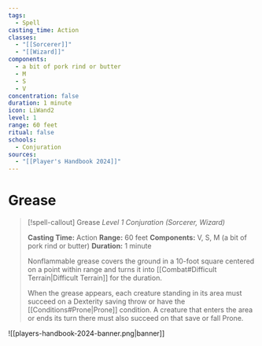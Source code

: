 ```yaml
---
tags:
  - Spell
casting_time: Action
classes:
  - "[[Sorcerer]]"
  - "[[Wizard]]"
components:
  - a bit of pork rind or butter
  - M
  - S
  - V
concentration: false
duration: 1 minute
icon: LiWand2
level: 1
range: 60 feet
ritual: false
schools:
  - Conjuration
sources:
  - "[[Player's Handbook 2024]]"
---
```


# Grease

>[!spell-callout] Grease
>_Level 1 Conjuration (Sorcerer, Wizard)_
>
>**Casting Time:** Action
>**Range:** 60 feet
>**Components:** V, S, M (a bit of pork rind or butter)
>**Duration:** 1 minute
>
>Nonflammable grease covers the ground in a 10-foot square centered on a point within range and turns it into [[Combat#Difficult Terrain\|Difficult Terrain]] for the duration.
>
>When the grease appears, each creature standing in its area must succeed on a Dexterity saving throw or have the [[Conditions#Prone\|Prone]] condition. A creature that enters the area or ends its turn there must also succeed on that save or fall Prone.


![[players-handbook-2024-banner.png|banner]]
